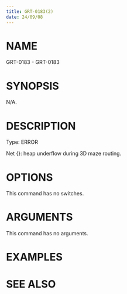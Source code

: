 ```yaml
---
title: GRT-0183(2)
date: 24/09/08
---
```


# NAME

GRT-0183 - GRT-0183

# SYNOPSIS

N/A.

# DESCRIPTION

Type: ERROR

Net {}: heap underflow during 3D maze routing.

# OPTIONS

This command has no switches.

# ARGUMENTS

This command has no arguments.

# EXAMPLES

# SEE ALSO

